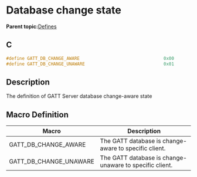 # Database change state

**Parent topic:**[Defines](GUID-B5CA4E6C-4575-4818-A249-B17B233369D0.md)

## C

```c
#define GATT_DB_CHANGE_AWARE                                0x00
#define GATT_DB_CHANGE_UNAWARE                              0x01
```

## Description

The definition of GATT Server database change-aware state

## Macro Definition

|Macro|Description|
|-----|-----------|
|GATT\_DB\_CHANGE\_AWARE|The GATT database is change-aware to specific client.|
|GATT\_DB\_CHANGE\_UNAWARE|The GATT database is change-unaware to specific client.|

